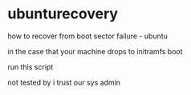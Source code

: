 # ubunturecovery
how to recover from boot sector failure - ubuntu 

in the case that your machine drops to initramfs boot

run this script 

not tested by i trust our sys admin

